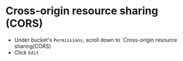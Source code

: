 # Cross-origin resource sharing (CORS)

- Under bucket's `Permissions`, scroll down to `Cross-origin resource sharing(CORS)
- Click `Edit`
